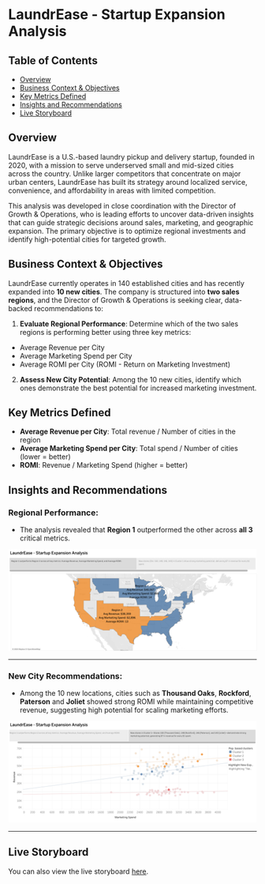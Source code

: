 # LaundrEase - Startup Expansion Analysis

## Table of Contents

* [Overview](#overview)
* [Business Context & Objectives](#business-context--objectives)
* [Key Metrics Defined](#key-metrics-defined)
* [Insights and Recommendations](#insights-and-recommendations)
* [Live Storyboard](#live-storyboard)


## Overview

LaundrEase is a U.S.-based laundry pickup and delivery startup, founded in 2020, with a mission to serve underserved small and mid-sized cities across the country. Unlike larger competitors that concentrate on major urban centers, LaundrEase has built its strategy around localized service, convenience, and affordability in areas with limited competition.

This analysis was developed in close coordination with the Director of Growth & Operations, who is leading efforts to uncover data-driven insights that can guide strategic decisions around sales, marketing, and geographic expansion. The primary objective is to optimize regional investments and identify high-potential cities for targeted growth.

## Business Context & Objectives

LaundrEase currently operates in 140 established cities and has recently expanded into **10 new cities**. The company is structured into **two sales regions**, and the Director of Growth & Operations is seeking clear, data-backed recommendations to:

1. **Evaluate Regional Performance**:
   Determine which of the two sales regions is performing better using three key metrics:
- Average Revenue per City
- Average Marketing Spend per City
- Average ROMI per City (ROMI - Return on Marketing Investment)

2. **Assess New City Potential**:
   Among the 10 new cities, identify which ones demonstrate the best potential for increased marketing investment.

## Key Metrics Defined

- **Average Revenue per City**: Total revenue / Number of cities in the region  
- **Average Marketing Spend per City**: Total spend / Number of cities (lower = better)  
- **ROMI**: Revenue / Marketing Spend (higher = better)  

## Insights and Recommendations

### Regional Performance:
- The analysis revealed that **Region 1** outperformed the other across **all 3** critical metrics.

![Storyboard Screenshot](https://github.com/shivani8136/LaundrEase-Startup-Expansion-Analysis/blob/main/images/Regional%20Performance%20Comparison.png)

---

### New City Recommendations:
- Among the 10 new locations, cities such as **Thousand Oaks**, **Rockford**, **Paterson** and **Joliet** showed strong ROMI while maintaining competitive revenue, suggesting high potential for scaling marketing efforts.

![Storyboard Screenshot](https://github.com/shivani8136/LaundrEase-Startup-Expansion-Analysis/blob/main/images/New%20City%20Potential%20Analysis.png)

---

## Live Storyboard

You can also view the live storyboard [here](https://public.tableau.com/app/profile/shivani.k8136/viz/LaundrEase-ExpansionAnalysis/LaundrEase-StartupExpansionAnalysis).



